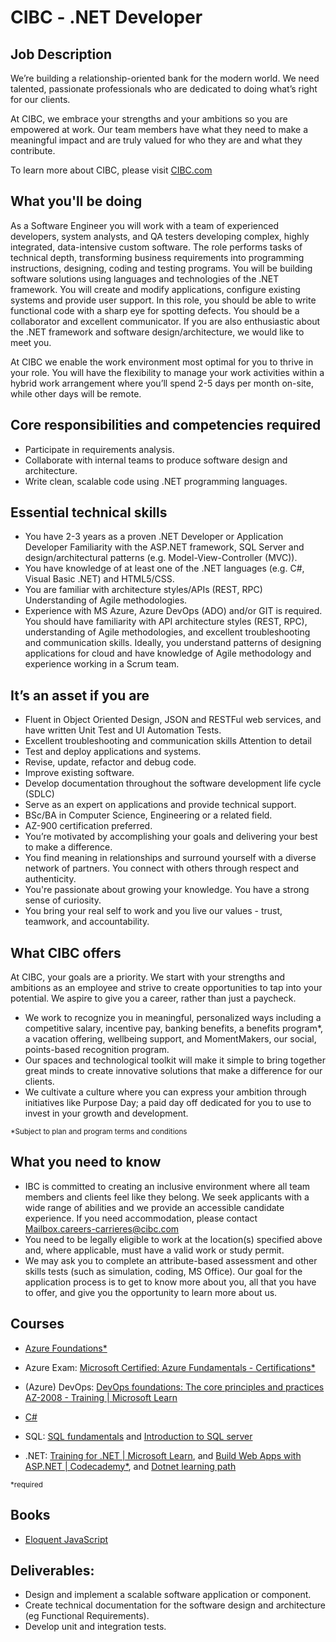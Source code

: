 # CIBC - .NET Developer

## Job Description

We’re building a relationship-oriented bank for the modern world. We need talented, passionate professionals who are dedicated to doing what’s right for our clients.

At CIBC, we embrace your strengths and your ambitions so you are empowered at work. Our team members have what they need to make a meaningful impact and are truly valued for who they are and what they contribute.

To learn more about CIBC, please visit [CIBC.com](https://www.cibc.com/en/about-cibc.html)

## What you'll be doing

As a Software Engineer you will work with a team of experienced developers, system analysts, and QA testers developing complex, highly integrated, data-intensive custom software. The role performs tasks of technical depth, transforming business requirements into programming instructions, designing, coding and testing programs. You will be building software solutions using languages and technologies of the .NET framework. You will create and modify applications, configure existing systems and provide user support. In this role, you should be able to write functional code with a sharp eye for spotting defects. You should be a collaborator and excellent communicator. If you are also enthusiastic about the .NET framework and software design/architecture, we would like to meet you.

At CIBC we enable the work environment most optimal for you to thrive in your role. You will have the flexibility to manage your work activities within a hybrid work arrangement where you’ll spend 2-5 days per month on-site, while other days will be remote.

## Core responsibilities and competencies required

- Participate in requirements analysis.
- Collaborate with internal teams to produce software design and architecture.
- Write clean, scalable code using .NET programming languages.

## Essential technical skills

- You have 2-3 years as a proven .NET Developer or Application Developer Familiarity with the ASP.NET framework, SQL Server and design/architectural patterns (e.g. Model-View-Controller (MVC)).
- You have knowledge of at least one of the .NET languages (e.g. C#, Visual Basic .NET) and HTML5/CSS.
- You are familiar with architecture styles/APIs (REST, RPC) Understanding of Agile methodologies.
- Experience with MS Azure, Azure DevOps (ADO) and/or GIT is required. You should have familiarity with API architecture styles (REST, RPC), understanding of Agile methodologies, and excellent troubleshooting and communication skills. Ideally, you understand patterns of designing applications for cloud and have knowledge of Agile methodology and experience working in a Scrum team.

## It’s an asset if you are

- Fluent in Object Oriented Design, JSON and RESTFul web services, and have written Unit Test and UI Automation Tests.
- Excellent troubleshooting and communication skills Attention to detail
- Test and deploy applications and systems.
- Revise, update, refactor and debug code.
- Improve existing software.
- Develop documentation throughout the software development life cycle (SDLC)
- Serve as an expert on applications and provide technical support.
- BSc/BA in Computer Science, Engineering or a related field.
- AZ-900 certification preferred.
- You’re motivated by accomplishing your goals and delivering your best to make a difference.
- You find meaning in relationships and surround yourself with a diverse network of partners. You connect with others through respect and authenticity.
- You're passionate about growing your knowledge. You have a strong sense of curiosity.
- You bring your real self to work and you live our values - trust, teamwork, and accountability.

## What CIBC offers

At CIBC, your goals are a priority. We start with your strengths and ambitions as an employee and strive to create opportunities to tap into your potential. We aspire to give you a career, rather than just a paycheck.

- We work to recognize you in meaningful, personalized ways including a competitive salary, incentive pay, banking benefits, a benefits program*, a vacation offering, wellbeing support, and MomentMakers, our social, points-based recognition program.
- Our spaces and technological toolkit will make it simple to bring together great minds to create innovative solutions that make a difference for our clients.
- We cultivate a culture where you can express your ambition through initiatives like Purpose Day; a paid day off dedicated for you to use to invest in your growth and development.

<small>*Subject to plan and program terms and conditions</small>

## What you need to know

- IBC is committed to creating an inclusive environment where all team members and clients feel like they belong. We seek applicants with a wide range of abilities and we provide an accessible candidate experience. If you need accommodation, please contact Mailbox.careers-carrieres@cibc.com
- You need to be legally eligible to work at the location(s) specified above and, where applicable, must have a valid work or study permit.
- We may ask you to complete an attribute-based assessment and other skills tests (such as simulation, coding, MS Office). Our goal for the application process is to get to know more about you, all that you have to offer, and give you the opportunity to learn more about us.

## Courses

- [Azure Foundations*](https://app.datacamp.com/learn/skill-tracks/microsoft-azure-fundamentals-az-900)

- Azure Exam: [Microsoft Certified: Azure Fundamentals - Certifications*](https://learn.microsoft.com/en-us/credentials/certifications/azure-fundamentals/?practice-assessment-type=certification#certification-take-the-exam)

- (Azure) DevOps: [DevOps foundations: The core principles and practices AZ-2008 - Training | Microsoft Learn](https://learn.microsoft.com/en-us/training/paths/devops-foundations-core-principles-practices/)

- [C#](https://www.freecodecamp.org/learn/foundational-c-sharp-with-microsoft/)

- SQL: [SQL fundamentals](https://app.datacamp.com/learn/skill-tracks/sql-fundamentals) and [Introduction to SQL server](https://app.datacamp.com/learn/courses/introduction-to-sql-server)

- .NET: [Training for .NET | Microsoft Learn](https://learn.microsoft.com/en-us/training/dotnet/), and
[Build Web Apps with ASP.NET | Codecademy*](https://www.codecademy.com/learn/paths/build-web-apps-with-asp-net), and [Dotnet learning path](https://learn.microsoft.com/en-us/collections/w7gszt6r3k58q?sharingId=356602B54521E96E)

<small>*required</small>

## Books

- [Eloquent JavaScript](https://eloquentjavascript.net/)

## Deliverables:

- Design and implement a scalable software application or component.
- Create technical documentation for the software design and architecture (eg Functional Requirements).
- Develop unit and integration tests.